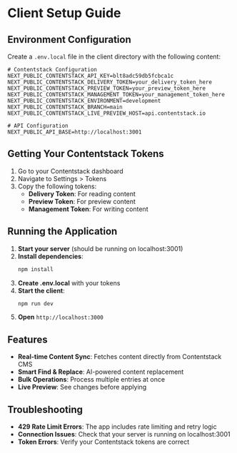 # Client Setup Guide

## Environment Configuration

Create a `.env.local` file in the client directory with the following content:

```env
# Contentstack Configuration
NEXT_PUBLIC_CONTENTSTACK_API_KEY=blt8adc59db5fcbca1c
NEXT_PUBLIC_CONTENTSTACK_DELIVERY_TOKEN=your_delivery_token_here
NEXT_PUBLIC_CONTENTSTACK_PREVIEW_TOKEN=your_preview_token_here
NEXT_PUBLIC_CONTENTSTACK_MANAGEMENT_TOKEN=your_management_token_here
NEXT_PUBLIC_CONTENTSTACK_ENVIRONMENT=development
NEXT_PUBLIC_CONTENTSTACK_BRANCH=main
NEXT_PUBLIC_CONTENTSTACK_LIVE_PREVIEW_HOST=api.contentstack.io

# API Configuration
NEXT_PUBLIC_API_BASE=http://localhost:3001
```

## Getting Your Contentstack Tokens

1. Go to your Contentstack dashboard
2. Navigate to Settings > Tokens
3. Copy the following tokens:
   - **Delivery Token**: For reading content
   - **Preview Token**: For preview content
   - **Management Token**: For writing content

## Running the Application

1. **Start your server** (should be running on localhost:3001)
2. **Install dependencies**:
   ```bash
   npm install
   ```
3. **Create .env.local** with your tokens
4. **Start the client**:
   ```bash
   npm run dev
   ```
5. **Open** `http://localhost:3000`

## Features

- **Real-time Content Sync**: Fetches content directly from Contentstack CMS
- **Smart Find & Replace**: AI-powered content replacement
- **Bulk Operations**: Process multiple entries at once
- **Live Preview**: See changes before applying

## Troubleshooting

- **429 Rate Limit Errors**: The app includes rate limiting and retry logic
- **Connection Issues**: Check that your server is running on localhost:3001
- **Token Errors**: Verify your Contentstack tokens are correct